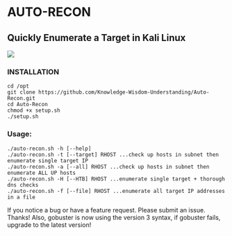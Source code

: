 # AUTO-RECON
## Quickly Enumerate a Target in Kali Linux
<img src="https://github.com/gotr00t0day/AUT0-REC0N/blob/master/autorecon4.gif" />

### INSTALLATION
```
cd /opt
git clone https://github.com/Knowledge-Wisdom-Understanding/Auto-Recon.git
cd Auto-Recon
chmod +x setup.sh
./setup.sh
```

### Usage:
```
./auto-recon.sh -h [--help]
./auto-recon.sh -t [--target] RHOST ...check up hosts in subnet then enumerate single target IP
./auto-recon.sh -a [--all] RHOST ...check up hosts in subnet then enumerate ALL UP hosts
./auto-recon.sh -H [--HTB] RHOST ...enumerate single target + thorough dns checks
./auto-recon.sh -f [--file] RHOST ...enumerate all target IP addresses in a file
```

If you notice a bug or have a feature request. Please submit an issue. Thanks! Also, gobuster is now using the version 3 syntax, if gobuster fails, upgrade to the latest version!

